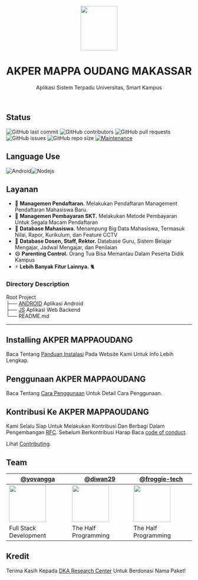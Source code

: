 <div align="center">
<img width="100" height="120" src="https://api-frontend.kemdikbud.go.id/v2/detail_pt_logo/Mzg5QzA3OEQtMEQ0My00ODE3LTlDNTQtREYzRUNGODBFMUY0">
<h1>AKPER MAPPA OUDANG MAKASSAR</h1>
<p>Aplikasi Sistem Terpadu Universitas, Smart Kampus</p>
</div>

<br>

## Status

![GitHub last commit](https://img.shields.io/github/last-commit/YovanggaAnandhika/AkperMappaoudang)
![GitHub contributors](https://img.shields.io/github/contributors/YovanggaAnandhika/AkperMappaoudang)
![GitHub pull requests](https://img.shields.io/github/issues-pr/YovanggaAnandhika/AkperMappaoudang)
![GitHub issues](https://img.shields.io/github/issues/YovanggaAnandhika/AkperMappaoudang)
![GitHub repo size](https://img.shields.io/github/repo-size/YovanggaAnandhika/AkperMappaoudang)
[![Maintenance](https://img.shields.io/badge/Maintained%3F-yes-green.svg)](https://GitHub.com/Naereen/StrapDown.js/graphs/commit-activity)

## Language Use

<img alt="Android" src="https://img.shields.io/badge/-Android-13aa52?style=flat-square&logo=mongodb&logoColor=white" /><img alt="Nodejs" src="https://img.shields.io/badge/-Nodejs-43853d?style=flat-square&logo=Node.js&logoColor=white" />

## Layanan

* 🔭 **Managemen Pendaftaran.** Melakukan Pendaftaran Management Pendaftaran Mahasiswa Baru.
* 🌱 **Managemen Pembayaran SKT.** Melakukan Metode Pembayaran Untuk Segala Macam Pendaftaran
* 👯 **Database Mahasiswa.** Menampung Big Data Mahasiswa, Termasuk Nilai, Rapor, Kurikulum, dan Feature CCTV
* 🤔 **Database Dosen, Staff, Rektor.** Database Guru, Sistem Belajar Mengajar, Jadwal Mengajar, dan Penilaian
* 😄 **Parenting Control.** Orang Tua Bisa Memantau Dalam Peserta Didik Kampus
* ⚡ **Lebih Banyak Fitur Lainnya.** 🐈

### Directory Description

Root Project <br>
├── [ANDROID](https://github.com/YovanggaAnandhika/DKAFramework/blob/master/Android/README.md)
Aplikasi Android <br>
├── [JS](https://github.com/YovanggaAnandhika/DKAFramework/blob/master/JS/README.md)
Aplikasi Web Backend <br>
└── README.md

---

## Installing AKPER MAPPAOUDANG

Baca Tentang [Panduan Instalasi](https://dkaresearchcenter.com/en/docs/install) Pada Website Kami Untuk Info Lebih
Lengkap.

## Penggunaan AKPER MAPPAOUDANG

Baca Tentang [Cara Penggunaan](https://dkaresearchcenter.com/en/docs/usage) Untuk Detail Cara Penggunaan.

## Kontribusi Ke AKPER MAPPAOUDANG

Kami Selalu Siap Untuk Melakukan Kontribusi Dan Berbagi Dalam Pengembangan [RFC](https://github.com/yarnpkg/rfcs).
Sebelum Berkontribusi Harap Baca [code of conduct](CODE_OF_CONDUCT.md).

Lihat [Contributing](https://dkaresearchcenter.com/org/contributing/).

## Team

[@yovangga](https://github.com/yovanggaanandhika) | [@diwan29](https://github.com/Ridwan29) | [@froggie-tech](https://github.com/froggie-tech)
--- | --- | --- 
<img align="center" src="https://avatars.githubusercontent.com/yovanggaanandhika?s=100&v=1" width="100" height="100" /> | <img align="center" src="https://avatars.githubusercontent.com/diwan29?s=100&v=1" width="100" height="100"> | <img align="center" src="https://avatars.githubusercontent.com/froggie-tech?s" width="100" height="100">
Full Stack Development | The Half Programming | The Half Programming

<!-- <table border="0">
<tr>
    <td><img width="800" src="https://media.istockphoto.com/vectors/default-profile-picture-avatar-photo-placeholder-vector-illustration-vector-id1223671392?k=6&m=1223671392&s=612x612&w=0&h=NGxdexflb9EyQchqjQP0m6wYucJBYLfu46KCLNMHZYM=" alt="Yovangga Anandhika"> </td>
    <td>
        <h3>Muhammad Arfan</h3>
        <b>A Analysis System</b> From Indonesia.
        Mendalami Bidang Conceptor, FLowcart, IO Proses
        <br/><br/>
    </td>
</tr>
 <tr>
    <td><img width="800" src="https://dkaresearchcenter.com/wp-content/uploads/2020/06/FB_IMG_1583407496659.jpg" alt="Yovangga Anandhika"> </td>
    <td>
        <h3>Yovangga Anandhika</h3>
        <b>A Full Stack Developer Software Engginering</b> From Indonesia.
        Mendalami Bidang Pemegraman Komputer, Seorang Pendiri Komunitas Startup <b>DKA Research Center</b>
        dan Aktif Mengerjakan Penelitian dan Pekerjaan Berbasis Inovasi Digital. Menguasai Lebih Dari 18 Bahasa Program Komputer.
        <br/><br/>
    </td>
 </tr>
<tr>
    <td><img width="800" src="https://avatars.githubusercontent.com/u/53886120?s=400&u=2d939d070984bb8beef67eb549c39e1e9f0cf18f&v=4" alt="Yovangga Anandhika"> </td>
    <td>
        <h3>Muhammad Ridwan</h3>
        <b>A Half Programming</b> From Indonesia.
        Mendalami Bidang Android Development, Layout Design, Kotlin, Mysql
        <br/><br/>
    </td>
</tr>
<tr>
    <td><img width="800" src="https://media.istockphoto.com/vectors/default-profile-picture-avatar-photo-placeholder-vector-illustration-vector-id1223671392?k=6&m=1223671392&s=612x612&w=0&h=NGxdexflb9EyQchqjQP0m6wYucJBYLfu46KCLNMHZYM=" alt="Yovangga Anandhika"> </td>
    <td>
        <h3>Muhammad Yusuf</h3>
        <b>A Half Programming</b> From Indonesia.
        Mendalami Bidang Android Development, Layout Design, Kotlin
        <br/><br/>
    </td>
</tr>
</table> -->

## Kredit

Terima Kasih Kepada [DKA Research Center](https://github.com/YovanggaAnandhika) Untuk Berdonasi Nama Paket!